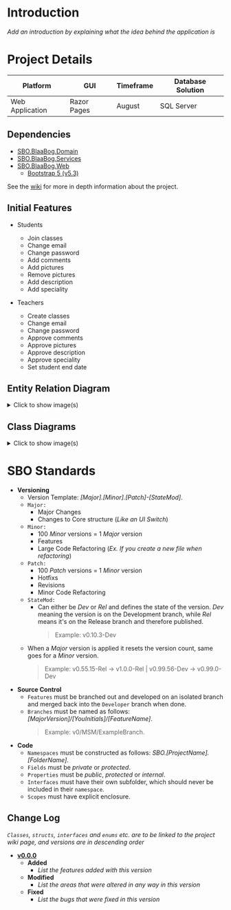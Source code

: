 # Introduction
_Add an introduction by explaining what the idea behind the application is_

# Project Details
| Platform | GUI | Timeframe | Database Solution |
|----------|-----|-----------|-------------------|
| Web Application  | Razor Pages | August | SQL Server |

## Dependencies
- [SBO.BlaaBog.Domain]()
- [SBO.BlaaBog.Services]()
- [SBO.BlaaBog.Web]()
    - [Bootstrap 5 (v5.3)](https://getbootstrap.com/docs/5.3/)

See the [wiki]() for more in depth information about the project.

## Initial Features
- Students
    - Join classes
    - Change email
    - Change password
    - Add comments
    - Add pictures
    - Remove pictures
    - Add description
    - Add speciality

- Teachers
    - Create classes
    - Change email
    - Change password
    - Approve comments
    - Approve pictures
    - Approve description
    - Approve speciality
    - Set student end date

## Entity Relation Diagram
<details><summary>Click to show image(s)</summary>
<!-- ![image](**Insert-Image**) -->
Coming soon™
</details>

## Class Diagrams
<details><summary>Click to show image(s)</summary>
<!-- ![image](**Insert-Image**) -->
Coming soon™
</details>


# SBO Standards
- **Versioning**
  - Version Template: _[_Major_].[_Minor_].[_Patch_]-[StateMod]_.
  - `Major:`
    - Major Changes
    - Changes to Core structure (_Like an UI Switch_)
  - `Minor:`
    - 100 _Minor_ versions = 1 _Major_ version
    - Features
    - Large Code Refactoring (_Ex. If you create a new file when refactoring_)
  - `Patch:`
    - 100 _Patch_ versions = 1 _Minor_ version
    - Hotfixs
    - Revisions
    - Minor Code Refactoring
  - `StateMod:`
    - Can either be _Dev_ or _Rel_ and defines the state of the version. _Dev_ meaning the version is on the Development branch, while _Rel_ means it's on the Release branch and therefore published.
      > Example: v0.10.3-Dev
  - When a _Major_ version is applied it resets the version count, same goes for a _Minor_ version.
      > Example: v0.55.15-Rel -> v1.0.0-Rel | v0.99.56-Dev -> v0.99.0-Dev
- **Source Control**
    - `Features` must be branched out and developed on an isolated branch and merged back into the `Developer` branch when done.
    - `Branches` must be named as follows: *[MajorVersion]/[YouInitials]/[FeatureName]*.
      > Example: v0/MSM/ExampleBranch.
- **Code**
  - `Namespaces` must be constructed as follows: _SBO.[ProjectName].[FolderName]_.
  - `Fields` must be _private_ or _protected_.
  - `Properties` must be _public_, _protected_ or _internal_.
  - `Interfaces` must have their own subfolder, which should never be included in their `namespace`.
  - `Scopes` must have explicit enclosure.

## Change Log
_`Classes`, `structs`, `interfaces` and `enums` etc. are to be linked to the project wiki page, and versions are in descending order_
 - **[v0.0.0]()**
   - **Added**
     - _List the features added with this version_
   - **Modified**
     - _List the areas that were altered in any way in this version_
   - **Fixed**
     - _List the bugs that were fixed in this version_
